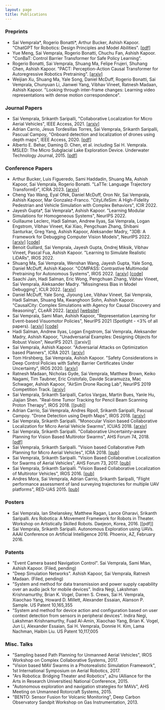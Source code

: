 ```yaml
---
layout: page
title: Publications
---
```


### Preprints

* Sai Vemprala*, Rogerio Bonatti*, Arthur Bucker, Ashish Kapoor. "ChatGPT for Robotics: Design Principles and Model Abilities". [[pdf]](https://www.microsoft.com/en-us/research/uploads/prod/2023/02/ChatGPT___Robotics.pdf)
* Yue Meng, Sai Vemprala, Rogerio Bonatti, Chuchu Fan, Ashish Kapoor. "ConBaT: Control Barrier Transformer for Safe Policy Learning".
* Rogerio Bonatti, Sai Vemprala, Shuang Ma, Felipe Frujeri, Shuhang Chen, Ashish Kapoor. "PACT: Perception-Action Causal Transformer for Autoregressive Robotics Pretraining". [[arxiv]](https://arxiv.org/abs/2209.11133)
* Weijian Xu, Shuang Ma, Yale Song, Daniel McDuff, Rogerio Bonatti, Sai Vemprala, Chunyuan Li, Jianwei Yang, Vibhav Vineet, Ratnesh Madaan, Ashish Kapoor. "Looking through inter-frame changes: Learning video representations with dense motion correspondence". 

### Journal Papers

* Sai Vemprala, Srikanth Saripalli, "Collaborative Localization for Micro Aerial Vehicles", IEEE Access, 2021. [[arxiv]](https://arxiv.org/abs/1905.02648)
* Adrian Carrio, Jesus Tordesillas Torres, Sai Vemprala, Srikanth Saripalli, Pascual Campoy, "Onboard detection and localization of drones using depth maps", IEEE Access, 2020. [[pdf]](https://ieeexplore.ieee.org/stamp/stamp.jsp?tp=&arnumber=8984298)
* Alberto E. Behar, Daming D. Chen, et al. including Sai H. Vemprala. MSLED: The Micro Subglacial Lake Exploration Device. Underwater Technology Journal, 2015. [[pdf]](https://www.ingentaconnect.com/content/sut/unwt/2015/00000033/00000001/art00002;jsessionid=agvzc52cz6vi.x-ic-live-01#)

### Conference Papers

* Arthur Bucker, Luis Figueredo, Sami Haddadin, Shuang Ma, Ashish Kapoor, Sai Vemprala, Rogerio Bonatti. "LaTTe: Language Trajectory TransformEr", ICRA 2023. [[arxiv]](https://arxiv.org/abs/2208.02918)
* Cheng Yao Wang, Eyal Ofek, Daniel McDuff, Oron Nir, Sai Vemprala, Ashish Kapoor, Mar Gonzalez-Franco. "CityLifeSim: A High-Fidelity Pedestrian and Vehicle Simulation with Complex Behaviors", ICIR 2022.
* Jayesh Gupta*, Sai Vemprala*, Ashish Kapoor. "Learning Modular Simulations for Homogeneous Systems", NeurIPS 2022.
* Guillaume Leclerc, Hadi Salman, Andrew Ilyas, Sai Vemprala, Logan Engstrom, Vibhav Vineet, Kai Xiao, Pengchuan Zhang, Shibani Santurkar, Greg Yang, Ashish Kapoor, Aleksander Madry, "3DB: A Framework for Debugging Computer Vision Models", NeurIPS 2022. [[arxiv]](https://arxiv.org/abs/2106.03805) [[code]](https://github.com/3db/3db)
* Benoit Guillard, Sai Vemprala, Jayesh Gupta, Ondrej Miksik, Vibhav Vineet, Pascal Fua, Ashish Kapoor. "Learning to Simulate Realistic LiDARs", IROS 2022. 
* Shuang Ma, Sai Vemprala, Wenshan Wang, Jayesh Gupta, Yale Song, Daniel McDuff, Ashish Kapoor. "COMPASS: Contrastive Multimodal Pretraining for Autonomous Systems", IROS 2022. [[arxiv]](https://arxiv.org/abs/2203.15788) [[code]](https://github.com/microsoft/COMPASS)
* Saachi Jain, Hadi Salman, Eric Wong, Pengchuan Zhang, Vibhav Vineet, Sai Vemprala, Aleksander Madry. "Missingness Bias in Model Debugging", ICLR 2022. [[arxiv]](https://arxiv.org/abs/2204.08945)
* Daniel McDuff, Yale Song, Jiyoung Lee, Vibhav Vineet, Sai Vemprala, Hadi Salman, Shuang Ma, Kwanghoon Sohn, Ashish Kapoor. "CausalCity: Complex Simulations with Agency for Causal Discovery and Reasoning", CLeAR 2022. [[arxiv]](https://arxiv.org/abs/2106.13364) [[website]](https://causalcity.github.io)
* Sai Vemprala, Sami Mian, Ashish Kapoor, "Representation Learning for Event-based Visuomotor Policies", NeurIPS 2021 (Spotlight - <3% of all papers). [[arxiv]](https://arxiv.org/abs/2103.00806) [[code]](https://github.com/microsoft/event-vae-rl)
* Hadi Salman, Andrew Ilyas, Logan Engstrom, Sai Vemprala, Aleksander Madry, Ashish Kapoor, "Unadversarial Examples: Designing Objects for Robust Vision", NeurIPS 2021. [[arxiv]]
* Sai Vemprala, Ashish Kapoor. "Adversarial Attacks on Optimization based Planners", ICRA 2021. [[arxiv]](https://arxiv.org/abs/2011.00095s)
* Tom Hirshberg, Sai Vemprala, Ashish Kapoor. "Safety Considerations in Deep Control Policies with Safety Barrier Certificates Under Uncertainty", IROS 2020. [[arxiv]](https://arxiv.org/abs/2001.08198)
* Ratnesh Madaan, Nicholas Gyde, Sai Vemprala, Matthew Brown, Keiko Nagami, Tim Taubner, Eric Cristofalo, Davide Scaramuzza, Mac Schwager, Ashish Kapoor, "AirSim Drone Racing Lab", NeurIPS 2019 Competition Track. [[arxiv]](https://arxiv.org/abs/2003.05654)
* Sai Vemprala, Srikanth Saripalli, Carlos Vargas, Martin Bues, Yanle Hu, Jiajian Shen. "Real-time Tumor Tracking for Pencil Beam Scanning Proton Therapy", IROS 2018. [[pub]]
* Adrian Carrio, Sai Vemprala, Andres Ripoll, Srikanth Saripalli, Pascual Campoy. "Drone Detection using Depth Maps", IROS 2018. [[arxiv]](https://arxiv.org/abs/1808.00259)
* Sai Vemprala, Srikanth Saripalli. "Monocular Vision based Collaborative Localization for Micro Aerial Vehicle Swarms", ICUAS 2018. [[arxiv]](https://arxiv.org/abs/1804.02510)
* Sai Vemprala, Srikanth Saripalli. "Collaborative Uncertainty-aware Planning for Vision Based Multirotor Swarms", AHS Forum 74, 2018. [[pdf]]()
* Sai Vemprala, Srikanth Saripalli. "Vision based Collaborative Path Planning for Micro Aerial Vehicles", ICRA 2018. [[pub]]()
* Sai Vemprala, Srikanth Saripalli. "Vision Based Collaborative Localization for Swarms of Aerial Vehicles", AHS Forum 73, 2017. [[pub]]()
* Sai Vemprala, Srikanth Saripalli. "Vision Based Collaborative Localization of Multirotor Vehicles", IROS 2016. [[pub]]()
* Andres Mora, Sai Vemprala, Adrian Carrio, Srikanth Saripalli, "Flight performance assessment of land surveying trajectories for multiple UAV platforms", RED-UAS 2015. [[pub]]()


### Posters
* Sai Vemprala, Ian Shelanskey, Matthew Ragan, Lance Gharavi, Srikanth Saripalli. Ars Robotica: A Movement Framework for Robots in Theater. Workshop on Artistically Skilled Robots. Daejeon, Korea, 2016. [[pdf]]
* Sai Vemprala, Srikanth Saripalli. Autonomous Exploration using UAVs. AAAI Conference on Artificial Intelligence 2016. Phoenix, AZ, February 2016.

### Patents

* "Event Camera based Navigation Control". Sai Vemprala, Sami Mian, Ashish Kapoor. (Filed, pending)
* "Deep Simulation Networks". Ashish Kapoor, Sai Vemprala, Ratnesh Madaan. (Filed, pending)
* "System and method for data transmission and power supply capability over an audio jack for mobile devices". Indira Negi, Lakshman Krishnamurthy, Brian K. Vogel, Darren S. Crews, Sai H. Vemprala, Xiaochao Yang, Howard D. Millett, Alexander Essaian, Alanson P. Sample. US Patent 10,165,355
* "System and method for device action and configuration based on user context detection from sensors in peripheral devices". Indira Negi, Lakshman Krishnamurthy, Fuad Al-Amin, Xiaochao Yang, Brian K. Vogel, Jun Li, Alexander Essaian, Sai H. Vemprala, Donnie H. Kim, Lama Nachman, Haibin Liu. US Patent 10,117,005

### Misc. Talks

* "Sampling based Path Planning for Unmanned Aerial Vehicles", IROS Workshop on Complex Collaborative Systems, 2017.
* "Vision based MAV Swarms in a Photorealistic Simulation Framework", 1st International Symposium on Aerial Robotics, 2017.
* "Ars Robotica: Bridging Theater and Robotics", a2ru (Alliance for the Arts in Research Universities) National Conference, 2015.
* "Autonomous exploration and navigation strategies for MAVs", AHS Meeting on Unmanned Rotorcraft Systems, 2015.
* "BENTO: Sensor Fusion for Volcanic Monitoring", Deep Carbon Observatory Sandpit Workshop on Gas Instrumentation, 2013.